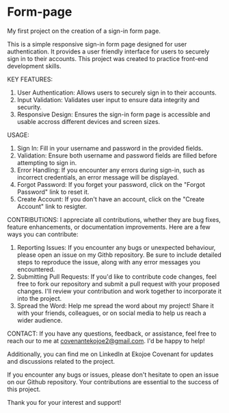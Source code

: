 # Form-page
 My first project on the creation of a sign-in form page.

This is a simple responsive sign-in form page designed for user authentication. It provides a user friendly interface for users to securely sign in to their accounts. This project was created to practice front-end development skills.

KEY FEATURES:
1. User Authentication: Allows users to securely sign in to their accounts.
2. Input Validation: Validates user input to ensure data integrity and security.
3. Responsive Design: Ensures the sign-in form page is accessible and usable accross different devices and screen sizes.

USAGE:
1. Sign In: Fill in your username and password in the provided fields.
2. Validation: Ensure both username and password fields are filled before attempting to sign in.
3. Error Handling: If you encounter any errors during sign-in, such as incorrect credentials, an error message will be displayed.
4. Forgot Password: If you forget your password, click on the "Forgot Password" link to reset it.
5. Create Account: If you don't have an account, click on the "Create Account" link to resigter.

CONTRIBUTIONS:
I appreciate all contributions, whether they are bug fixes, feature enhancements, or documentation improvements. Here are a few ways you can contribute:
1. Reporting Issues: If you encounter any bugs or unexpected behaviour, please open an issue on my Githb repository. Be sure to include detailed steps to reproduce the issue, along with any error messages you encountered.
2. Submitting Pull Requests: If you'd like to contribute code changes, feel free to fork our repository and submit a pull request with your proposed changes. I'll review your contribution and work together to incorporate it into the project.
3. Spread the Word: Help me spread the word about my project! Share it with your friends, colleagues, or on social media to help us reach a wider audience.

CONTACT:
If you have any questions, feedback, or assistance, feel free to reach our to me at covenantekojoe2@gmail.com. I'd be happy to help!

Additionally, you can find me on LinkedIn at Ekojoe Covenant for updates and discussions related to the project.

If you encounter any bugs or issues, please don't hesitate to open an issue on our Github repository. Your contributions are essential to the success of this project.

Thank you for your interest and support!
